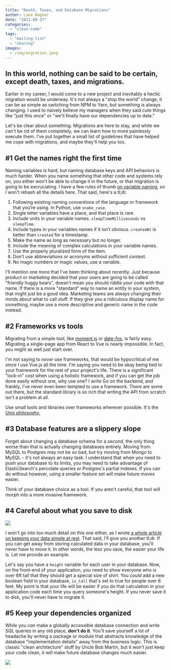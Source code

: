 ```yaml
---
title: "Death, Taxes, and Database Migrations"
author: Lane Wagner
date: "2021-08-17"
categories: 
  - "clean-code"
tags: 
  - "mailing-list"
  - "sharing"
images:
  - /img/migration.jpeg
---
```


## In this world, nothing can be said to be certain, except death, taxes, and migrations.

Earlier in my career, I would come to a new project and inevitably a hectic migration would be underway. It's not always a "stop the world" change, it can be as simple as switching from NPM to Yarn, but something is always changing. I used to naively believe my managers when they said cute things like "just this once" or "we'll finally have our dependencies up to date."

Let's be clear about something. Migrations are here to stay, and while we can't be rid of them completely, we can learn how to more painlessly execute them. I've put together a small list of guidelines that have helped me cope with migrations, and maybe they'll help you too.

## #1 Get the names right the first time

Naming variables is hard, but naming database keys and API behaviors is much harder. When you name something that other code and systems rely on, you either won't be able to change it in the future, or that migration is going to be excruciating. I have a few rules of thumb [on variable naming](https://qvault.io/clean-code/naming-variables/), so I won't rehash all the details here. That said, here's a tl;dr.

1. Following existing naming conventions of the language or framework that you’re using. In Python, use `snake_case`.
2. Single letter variables have a place, and that place is rare.
3. Include units in your variable names. `sleepTimeMilliseconds` vs `sleepTime`.
4. Include types in your variables names if it isn’t obvious. `createdAt` is better than `created` for a timestamp.
5. Make the name as long as necessary but no longer.
6. Include the meaning of complex calculations in your variable names.
7. Use the properly pluralized form of the item.
8. Don’t use abbreviations or acronyms without sufficient context.
9. No magic numbers or magic values, use a variable.

I'll mention one more that I've been thinking about recently. Just because product or marketing decided that your users are going to be called "friendly huggy bears", doesn't mean you should riddle your code with that name. If there is a more "standard" way to name an entity in your system, that might just be a good idea. Marketing teams are always changing their minds about what to call stuff. If they give you a ridiculous display name for something, maybe use a more descriptive and generic name in the code instead.

## #2 Frameworks vs tools

Migrating from a simple tool, like [moment.js](https://momentjs.com/) or [date-fns](https://date-fns.org/), is fairly easy. Migrating a single-page app from React to Vue is nearly impossible. In fact, you might as well just start over.

I'm not saying to _never_ use frameworks, that would be hypocritical of me since I use Vue.js all the time. I'm saying you need to be okay being tied to your framework for the rest of your project's life. There is a significant "lock-in" cost when using a holistic framework, and if you can get the job done easily without one, why use one? I write Go on the backend, and frankly, I've never even been tempted to use a framework. There are some out there, but the standard library is so rich that writing the API from scratch isn't a problem at all.

Use small tools and libraries over frameworks wherever possible. It's the [Unix philosophy.](https://en.wikipedia.org/wiki/Unix_philosophy)

## #3 Database features are a slippery slope

Forget about changing a database schema for a second, the only thing worse than that is actually changing databases entirely. Moving from MySQL to Postgres may not be so bad, but try moving from Mongo to MySQL - it's not always an easy task. I understand that when you need to push your database to its limits, you may need to take advantage of ElasticSearch's percolate queries or Postgres's partial indexes. If you can do without however, using a smaller feature set will make future moves easier.

Think of your database choice as a tool. If you aren't careful, that tool will morph into a more invasive framework.

## #4 Careful about what you save to disk

![](/img/programming_meme.jpg)

I won't go into too much detail on this one either, as I wrote [a whole article on keeping your data simple at rest](https://wagslane.dev/posts/keep-your-data-raw-at-rest/). That said, I'll give you another tl;dr. If you can get away from storing calculated data in your database, you'll never have to move it. In other words, the less you save, the easier your life is. Let me provide an example.

Let's say you have a `height` variable for each user in your database. Now, on the front-end of your application, you need to show everyone who is over 6ft tall that they should get a special size of shirt. You _could_ add a new boolean field in your database, `is_tall` that's set to true for people over 6 feet. My point is that your life will be easier if you do that calculation in your application code each time you query someone's height. If you never save it to disk, you'll never have to migrate it.

## #5 Keep your dependencies organized

While you _can_ make a globally accessible database connection and write SQL queries in any old place, **don't do it**. You'll save yourself a lot of headache by writing a package or module that abstracts knowledge of the database "implementation details" away from the business logic. This is classic "clean architecture" stuff by Uncle Bob Martin, but it won't just keep your code clean, it will make future database changes much easier.

![](/img/CleanArchitecture.jpg)
